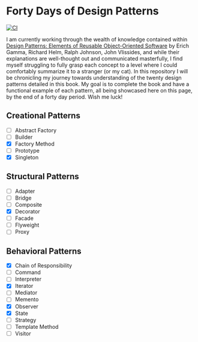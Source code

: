 # Forty Days of Design Patterns
[![CI](https://github.com/ThorntonMatthewD/forty-days-of-design-patterns/actions/workflows/ci.yml/badge.svg?branch=master)](https://github.com/ThorntonMatthewD/forty-days-of-design-patterns/actions/workflows/ci.yml)

I am currently working through the wealth of knowledge contained within [Design Patterns: Elements of Reusable Object-Oriented Software](https://www.oreilly.com/library/view/design-patterns-elements/0201633612/) by Erich Gamma, Richard Helm, Ralph Johnson, John Vlissides, and while their explanations are well-thought out and communicated masterfully, I find myself struggling to fully grasp each concept to a level where I could comfortably summarize it to a stranger (or my cat). In this repository I will be chronicling my journey towards understanding of the twenty design patterns detailed in this book. My goal is to complete the book and have a functional example of each pattern, all being showcased here on this page, by the end of a forty day period. Wish me luck!

## Creational Patterns
- [ ] Abstract Factory
- [ ] Builder
- [X] Factory Method
- [ ] Prototype
- [X] Singleton

## Structural Patterns
- [ ] Adapter
- [ ] Bridge
- [ ] Composite
- [X] Decorator
- [ ] Facade
- [ ] Flyweight
- [ ] Proxy

## Behavioral Patterns
- [X] Chain of Responsibility
- [ ] Command
- [ ] Interpreter
- [X] Iterator
- [ ] Mediator
- [ ] Memento
- [X] Observer
- [X] State
- [ ] Strategy
- [ ] Template Method
- [ ] Visitor
